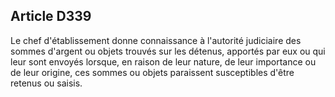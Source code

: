 Article D339
----
Le chef d'établissement donne connaissance à l'autorité judiciaire des sommes
d'argent ou objets trouvés sur les détenus, apportés par eux ou qui leur sont
envoyés lorsque, en raison de leur nature, de leur importance ou de leur
origine, ces sommes ou objets paraissent susceptibles d'être retenus ou saisis.
